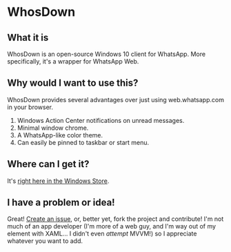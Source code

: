 # WhosDown

## What it is

WhosDown is an open-source Windows 10 client for WhatsApp.  More specifically, it's a wrapper for WhatsApp Web.

## Why would I want to use this?

WhosDown provides several advantages over just using web.whatsapp.com in your browser.

1. Windows Action Center notifications on unread messages.
2. Minimal window chrome.
3. A WhatsApp-like color theme.
4. Can easily be pinned to taskbar or start menu.

## Where can I get it?

It's [right here in the Windows Store](https://www.microsoft.com/store/apps/9NBLGGH5G8JS).

## I have a problem or idea!

Great!  [Create an issue](https://github.com/CamSoper/WhosDown/issues), or, better yet, fork the project and contribute!  I'm not much of an app developer (I'm more of a web guy, and I'm way out of my element with XAML...  I didn't even *attempt* MVVM!) so I appreciate whatever you want to add.
